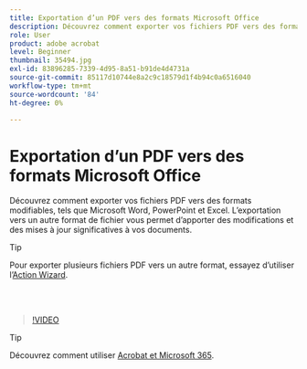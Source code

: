 ```yaml
---
title: Exportation d’un PDF vers des formats Microsoft Office
description: Découvrez comment exporter vos fichiers PDF vers des formats modifiables tels que Microsoft Word, Excel ou PowerPoint.
role: User
product: adobe acrobat
level: Beginner
thumbnail: 35494.jpg
exl-id: 83896285-7339-4d95-8a51-b91de4d4731a
source-git-commit: 85117d10744e8a2c9c18579d1f4b94c0a6516040
workflow-type: tm+mt
source-wordcount: '84'
ht-degree: 0%

---
```


# Exportation d’un PDF vers des formats Microsoft Office

Découvrez comment exporter vos fichiers PDF vers des formats modifiables, tels que Microsoft Word, PowerPoint et Excel. L’exportation vers un autre format de fichier vous permet d’apporter des modifications et des mises à jour significatives à vos documents.

>[!TIP]
>
>Pour exporter plusieurs fichiers PDF vers un autre format, essayez d’utiliser l’[Action Wizard](../advanced-tasks/action.md).

<br> 

>[!VIDEO](https://video.tv.adobe.com/v/35494?hidetitle=true)

>[!TIP]
>
>Découvrez comment utiliser [Acrobat et Microsoft 365](../integrate/integrate-overview.md).
